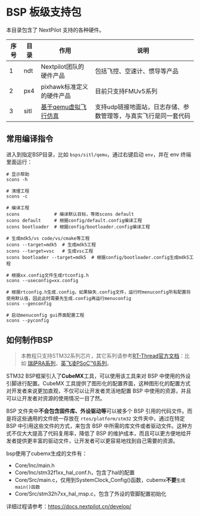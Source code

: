 
# BSP 板级支持包

本目录包含了 NextPilot 支持的各种硬件。

|序号|目录|作用|说明|
|---|---|---|---|
|1|ndt|Nextpilot团队的硬件产品|包括飞控、空速计、惯导等产品|
|2|px4|pixhawk标准定义的硬件产品|目前只支持FMUv5系列|
|3|sitl|[基于qemu虚拟飞行仿真](sitl/qemu-vexpress-a9/README.md)|支持udp链接地面站，日志存储、参数管理等，与真实飞行是同一套代码|

## 常用编译指令

进入到指定BSP目录，比如 `bsps/sitl/qemu`，通过右键启动 `env`，并在 env 终端里面运行：

```shell
# 显示帮助
scons -h

# 清理工程
scons -c

# 编译工程
scons             # 编译默认目标，等效scons default
scons default     # 根据config/default.config编译工程
scons bootloader  # 根据config/bootloader.config编译工程

# 生成mdk5/vs code/vs/cmake等工程
scons --target=mdk5  # 生成mdk5工程
scons --target=vsc   # 生成vsc工程
scons bootloader --target=mdk5  # 根据config/bootloader.config生成mdk5工程

# 根据xx.config文件生成rtconfig.h
scons --useconfig=xx.config

# 根据rtconfig.h生成.config，如果缺失.config文件，运行时menuconfig所有配置将使用默认值，因此此时需要先生成.config再运行menuconfig
scons --genconfig

# 启动menuconfig gui界面配置工程
scons --pyconfig

```

## 如何制作BSP

> 本教程只支持STM32系列芯片，其它系列请参考[RT-Thread官方文档](https://www.rt-thread.org/document/site/#/rt-thread-version/rt-thread-standard/README)：比如 [瑞萨RA系列](https://www.rt-thread.org/document/site/#/rt-thread-version/rt-thread-standard/tutorial/make-bsp/renesas-ra/RA%E7%B3%BB%E5%88%97%E9%A9%B1%E5%8A%A8%E4%BB%8B%E7%BB%8D)，[英飞凌PSoC™6系列](https://www.rt-thread.org/document/site/#/rt-thread-version/rt-thread-standard/tutorial/make-bsp/ifx-psoc6/PSoC6%E7%B3%BB%E5%88%97BSP%E5%88%B6%E4%BD%9C%E6%95%99%E7%A8%8B)。

STM32 BSP框架引入了**CubeMX**工具，可以使用该工具来对 BSP 中使用的外设引脚进行配置。CubeMX 工具提供了图形化的配置界面，这种图形化的配置方式对开发者来说更加直观，不仅可以让开发者灵活地配置 BSP 中使用的资源，并且可以让开发者对资源的使用情况一目了然。

BSP 文件夹中**不会包含固件库、外设驱动等**可以被多个 BSP 引用的代码文件。而是将这些通用的文件统一存放在 `rtos/platform/stm32` 文件夹中，通过在特定 BSP 中引用这些文件的方式，来包含 BSP 中所需的库文件或者驱动文件。这种方式不仅大大提高了代码复用率，降低了 BSP 的维护成本，而且可以更方便地给开发者提供更丰富的驱动文件，让开发者可以更容易地找到自己需要的资源。

bsp使用了cubemx生成的文件有：

- Core/Inc/main.h
- Core/Inc/stm32f1xx_hal_conf.h，包含了hal的配置
- Core/Src/main.c，仅用到SystemClock_Config()函数，cubemx**不要**`生成main()函数`
- Core/Src/stm32h7xx_hal_msp.c，包含了外设的管脚配置初始化

详细过程请参考：<https://docs.nextpilot.cn/develop/>
